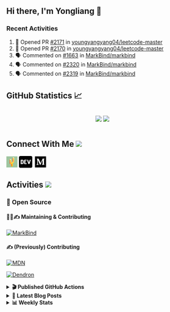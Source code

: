 ## Hi there, I'm Yongliang 👋

### Recent Activities

<!--START_SECTION:activity-->
1. 💪 Opened PR [#2171](https://github.com/youngyangyang04/leetcode-master/pull/2171) in [youngyangyang04/leetcode-master](https://github.com/youngyangyang04/leetcode-master)
2. 💪 Opened PR [#2170](https://github.com/youngyangyang04/leetcode-master/pull/2170) in [youngyangyang04/leetcode-master](https://github.com/youngyangyang04/leetcode-master)
3. 🗣 Commented on [#1663](https://github.com/MarkBind/markbind/issues/1663) in [MarkBind/markbind](https://github.com/MarkBind/markbind)
4. 🗣 Commented on [#2320](https://github.com/MarkBind/markbind/issues/2320) in [MarkBind/markbind](https://github.com/MarkBind/markbind)
5. 🗣 Commented on [#2319](https://github.com/MarkBind/markbind/issues/2319) in [MarkBind/markbind](https://github.com/MarkBind/markbind)
<!--END_SECTION:activity-->

## GitHub Statistics :chart_with_upwards_trend:
<div align="center">
<div style="display: flex; align-items: center; justify-content: center;">

[![](https://github-readme-stats-tlylt.vercel.app/api?username=tlylt&show_icons=true&theme=tokyonight&hide_border=true&locale=en)](https://github.com/tlylt)
[![](https://github-readme-streak-stats.herokuapp.com/?user=tlylt&theme=tokyonight&hide_border=true)](https://github.com/tlylt)
</div>
</div>

## Connect With Me <img src="https://media.giphy.com/media/2wh5K5yE3ulp3xgYcG/giphy-downsized.gif" width="30">

<a href="https://www.yongliangliu.com/" target="_blank"><img align="center" src="static/site-icon.png" alt="yongliangliu.com" height="29" width="29" /></a>
<a href="https://dev.to/tlylt" target="_blank"><img align="center" src="static/dev-badge.svg" alt="dev.to/tlylt" height="35" width="35" /></a>
<a href="https://tlylt.medium.com" target="_blank"><img align="center" src="static/medium.png" alt="tlylt.medium.com" height="35" width="35" /></a>

## Activities <img src="https://media.giphy.com/media/WUlplcMpOCEmTGBtBW/giphy.gif" width="30">

### 🔭 Open Source

#### 👷‍♂️✍️ Maintaining & Contributing
[![MarkBind](https://github-readme-stats-tlylt.vercel.app/api/pin/?username=markbind&repo=markbind)](https://github.com/MarkBind/markbind)

#### ✍️ (Previously) Contributing
[![MDN](https://github-readme-stats-tlylt.vercel.app/api/pin/?username=mdn&repo=content)](https://github.com/mdn/content/issues?q=is%3Aopen+involves%3A%40me+sort%3Aupdated-desc)

[![Dendron](https://github-readme-stats-tlylt.vercel.app/api/pin/?username=dendronhq&repo=dendron)](https://github.com/dendronhq/dendron/issues?q=is%3Aopen+involves%3A%40me+sort%3Aupdated-desc)

<details>
<summary> <b>🎬 Published GitHub Actions </b> </summary>

[![install-graphviz](https://github-readme-stats-tlylt.vercel.app/api/pin/?username=tlylt&repo=install-graphviz)](https://github.com/tlylt/install-graphviz)

[![reposense-action](https://github-readme-stats-tlylt.vercel.app/api/pin/?username=tlylt&repo=reposense-action)](https://github.com/tlylt/reposense-action)

[![markbin-action](https://github-readme-stats-tlylt.vercel.app/api/pin/?username=markbind&repo=markbind-action)](https://github.com/MarkBind/markbind-action)

</details>

<details>
<summary> <b>📕 Latest Blog Posts</b> </summary>

<!-- BLOG-POST-LIST:START -->
- [Deploy a ChatGPT API Server in no time](https://www.yongliangliu.com/blog/chatgpt-nextjs-server/)
- [Creating a regex-based Markdown parser in TypeScript](https://www.yongliangliu.com/blog/rmark/)
- [Create VSCode Snippets for Markdown Blog Workflows](https://www.yongliangliu.com/blog/vscode-snippets/)
- [Brag Doc 2023](https://www.yongliangliu.com/blog/brag-doc-2023/)
- [My Journey into Open Source](https://www.yongliangliu.com/blog/my-journey-into-open-source/)
<!-- BLOG-POST-LIST:END -->

</details>

<details>
<summary> <b>📊 Weekly Stats</b> </summary>

<!--START_SECTION:waka-->
![Code Time](http://img.shields.io/badge/Code%20Time-1%2C047%20hrs%202%20mins-blue)

**🐱 My GitHub Data** 

> 📦 618.5 kB Used in GitHub's Storage 
 > 
> 🏆 1,194 Contributions in the Year 2023
 > 
> 🚫 Not Opted to Hire
 > 
> 📜 173 Public Repositories 
 > 
> 🔑 39 Private Repositories 
 > 
**I'm an Early 🐤** 

```text
🌞 Morning                3810 commits        ███████░░░░░░░░░░░░░░░░░░   29.15 % 
🌆 Daytime                3535 commits        ███████░░░░░░░░░░░░░░░░░░   27.05 % 
🌃 Evening                4846 commits        █████████░░░░░░░░░░░░░░░░   37.08 % 
🌙 Night                  879 commits         ██░░░░░░░░░░░░░░░░░░░░░░░   06.73 % 
```
📅 **I'm Most Productive on Wednesday** 

```text
Monday                   1701 commits        ███░░░░░░░░░░░░░░░░░░░░░░   13.01 % 
Tuesday                  1902 commits        ████░░░░░░░░░░░░░░░░░░░░░   14.55 % 
Wednesday                2125 commits        ████░░░░░░░░░░░░░░░░░░░░░   16.26 % 
Thursday                 1650 commits        ███░░░░░░░░░░░░░░░░░░░░░░   12.62 % 
Friday                   1688 commits        ███░░░░░░░░░░░░░░░░░░░░░░   12.92 % 
Saturday                 1991 commits        ████░░░░░░░░░░░░░░░░░░░░░   15.23 % 
Sunday                   2013 commits        ████░░░░░░░░░░░░░░░░░░░░░   15.40 % 
```


📊 **This Week I Spent My Time On** 

```text
🕑︎ Time Zone: Asia/Singapore

💬 Programming Languages: 
Markdown                 2 hrs 23 mins       ███████████████░░░░░░░░░░   61.10 % 
TypeScript               1 hr 21 mins        █████████░░░░░░░░░░░░░░░░   34.88 % 
JSON                     5 mins              █░░░░░░░░░░░░░░░░░░░░░░░░   02.18 % 
CSS                      3 mins              ░░░░░░░░░░░░░░░░░░░░░░░░░   01.35 % 
JavaScript               1 min               ░░░░░░░░░░░░░░░░░░░░░░░░░   00.49 % 
```


 Last Updated on 08/07/2023 00:57:25 UTC
<!--END_SECTION:waka-->

</details>
